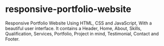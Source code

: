 # responsive-portfolio-website
Responsive Portfolio Website Using HTML, CSS and JavaScript, With a beautiful user interface. It contains a Header, Home, About, Skills, Qualification, Services, Portfolio, Project in mind, Testimonial, Contact and Footer. 
